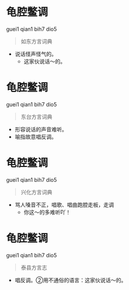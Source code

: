 # 龟腔鳖调
guei1 qian1 bih7 dio5
> 如东方言词典
- 说话怪声怪气的。
  - 这家伙说话～的。

# 龟腔鳖调
guei1 qian1 bih7 dio5
> 东台方言词典
- 形容说话的声音难听。
- 喻指故意唱反调。

# 龟腔鳖调
guei1 qian1 bih7 dio5
> 兴化方言词典
- 骂人嗓音不正，唱歌、唱曲跑腔走板，走调
  - 你这～的多难听吖！

# 龟腔鳖调
guei1 qian1 bih7 dio5
> 泰县方言志
- 唱反调。②用不通俗的语言：这家伙说话～的。

